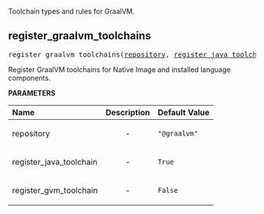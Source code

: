 <!-- Generated with Stardoc: http://skydoc.bazel.build -->

Toolchain types and rules for GraalVM.

<a id="register_graalvm_toolchains"></a>

## register_graalvm_toolchains

<pre>
register_graalvm_toolchains(<a href="#register_graalvm_toolchains-repository">repository</a>, <a href="#register_graalvm_toolchains-register_java_toolchain">register_java_toolchain</a>, <a href="#register_graalvm_toolchains-register_gvm_toolchain">register_gvm_toolchain</a>)
</pre>

Register GraalVM toolchains for Native Image and installed language components.

**PARAMETERS**


| Name  | Description | Default Value |
| :------------- | :------------- | :------------- |
| <a id="register_graalvm_toolchains-repository"></a>repository |  <p align="center"> - </p>   |  <code>"@graalvm"</code> |
| <a id="register_graalvm_toolchains-register_java_toolchain"></a>register_java_toolchain |  <p align="center"> - </p>   |  <code>True</code> |
| <a id="register_graalvm_toolchains-register_gvm_toolchain"></a>register_gvm_toolchain |  <p align="center"> - </p>   |  <code>False</code> |


